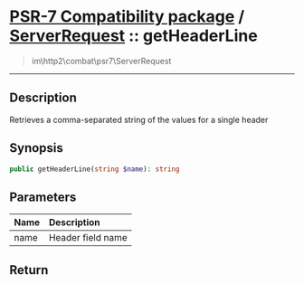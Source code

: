 # [PSR-7 Compatibility package](combat.md) / [ServerRequest](combat-ServerRequest.md) :: getHeaderLine
 > im\http2\combat\psr7\ServerRequest
____

## Description
Retrieves a comma-separated string of the values for a single header

## Synopsis
```php
public getHeaderLine(string $name): string
```

## Parameters
| Name | Description |
| :--- | :---------- |
| name | Header field name |

## Return

